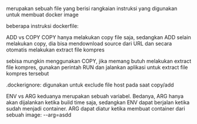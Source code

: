merupakan sebuah file yang berisi rangkaian instruksi yang digunakan untuk membuat docker image

beberapa instruksi dockerfile:


ADD vs COPY
COPY hanya melakukan copy file saja, sedangkan ADD selain melakukan copy, dia bisa mendownload source dari URL dan secara otomatis melakukan extract file kompres

sebisa mungkin menggunakan COPY, jika memang butuh melakukan extract file kompres, gunakan perintah RUN dan jalankan aplikasi untuk extract file kompres tersebut

.dockerignore: digunakan untuk exclude file host pada saat copy/add

ENV vs ARG
keduanya merupakan sebuah variabel. Bedanya, ARG hanya akan dijalankan ketika build time saja, sedangkan ENV dapat berjalan ketika sudah menjadi container. ARG dapat diatur ketika membuat container dari sebuah image: --arg=asdd
